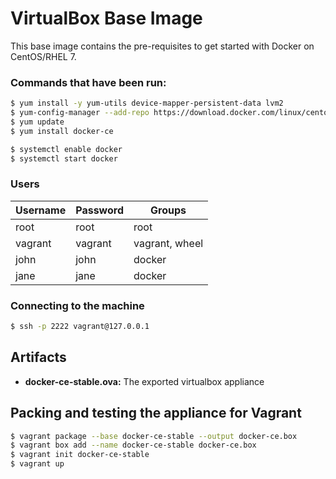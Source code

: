 # VirtualBox Base Image

This base image contains the pre-requisites to get started with Docker on CentOS/RHEL 7.

### Commands that have been run:
```sh
$ yum install -y yum-utils device-mapper-persistent-data lvm2
$ yum-config-manager --add-repo https://download.docker.com/linux/centos/docker-ce.repo
$ yum update
$ yum install docker-ce

$ systemctl enable docker
$ systemctl start docker
```

### Users
| Username        | Password           | Groups |
| ------------- | ------------- | ----- |
| root | root | root |
| vagrant | vagrant | vagrant, wheel |
| john | john | docker |
| jane | jane | docker |

### Connecting to the machine
```sh
$ ssh -p 2222 vagrant@127.0.0.1
```

## Artifacts
- **docker-ce-stable.ova:**  The exported virtualbox appliance


## Packing and testing the appliance for Vagrant
```sh
$ vagrant package --base docker-ce-stable --output docker-ce.box
$ vagrant box add --name docker-ce-stable docker-ce.box
$ vagrant init docker-ce-stable
$ vagrant up
```